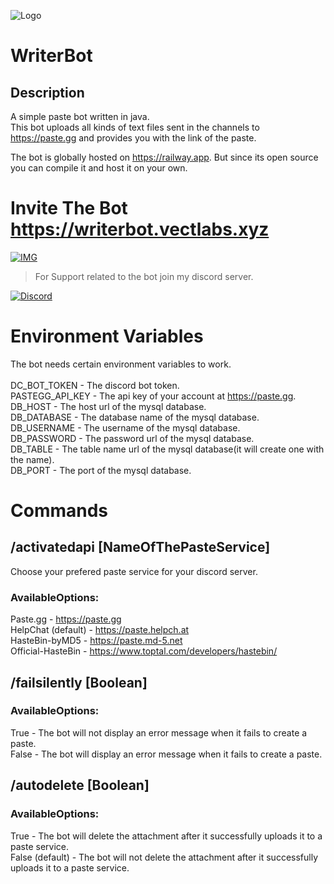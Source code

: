 ![Logo](https://i.imgur.com/C4Ef8fT.png)
# WriterBot
## Description
A simple paste bot written in java.\
This bot uploads all kinds of text files sent in the channels to https://paste.gg and provides you with the link of the paste.

The bot is globally hosted on https://railway.app. But since its open source you can compile it and host it on your own.
# Invite The Bot https://writerbot.vectlabs.xyz
[![IMG](https://i.imgur.com/iQmbKEe.png)](https://writerbot.vectlabs.xyz)

>For Support related to the bot join my discord server.

[![Discord](https://discord.com/api/guilds/928525879087362050/widget.png?style=banner4)](https://discord.vectlabs.xyz)
# Environment Variables
The bot needs certain environment variables to work.\
\
DC_BOT_TOKEN - The discord bot token.\
PASTEGG_API_KEY - The api key of your account at https://paste.gg.
DB_HOST - The host url of the mysql database.\
DB_DATABASE - The database name of the mysql database.\
DB_USERNAME - The username of the mysql database.\
DB_PASSWORD - The password url of the mysql database.\
DB_TABLE - The table name url of the mysql database(it will create one with the name).\
DB_PORT - The port of the mysql database.

# Commands
## /activatedapi [NameOfThePasteService]
Choose your prefered paste service for your discord server.
### AvailableOptions:
Paste.gg - https://paste.gg \
HelpChat (default) - https://paste.helpch.at \
HasteBin-byMD5 - https://paste.md-5.net \
Official-HasteBin - https://www.toptal.com/developers/hastebin/

## /failsilently [Boolean]
### AvailableOptions:
True - The bot will not display an error message when it fails to create a paste.\
False - The bot will display an error message when it fails to create a paste.

## /autodelete [Boolean]
### AvailableOptions:
True - The bot will delete the attachment after it successfully uploads it to a paste service.\
False (default) - The bot will not delete the attachment after it successfully uploads it to a paste service.

